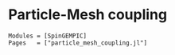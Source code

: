 # Particle-Mesh coupling

```@autodocs
Modules = [SpinGEMPIC]
Pages   = ["particle_mesh_coupling.jl"]
```

